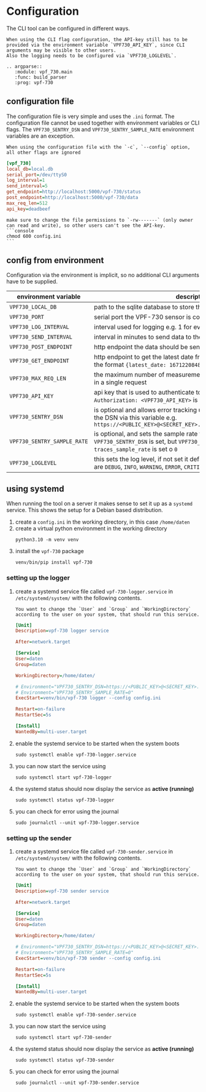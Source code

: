 # Configuration

The CLI tool can be configured in different ways.

```{note}
When using the CLI flag configuration, the API-key still has to be provided via the environment variable `VPF730_API_KEY`, since CLI arguments may be visible to other users.
Also the logging needs to be configured via `VPF730_LOGLEVEL`.
```

```{eval-rst}
.. argparse::
   :module: vpf_730.main
   :func: build_parser
   :prog: vpf-730
```

## configuration file

The configuration file is very simple and uses the `.ini` format. The configuration file cannot be used together with environment variables or CLI flags. The `VPF730_SENTRY_DSN` and `VPF730_SENTRY_SAMPLE_RATE` environment variables are an exception.

```{warning}
When using the configuration file with the `-c`, `--config` option, all other flags are ignored
```

```ini
[vpf_730]
local_db=local.db
serial_port=/dev/ttyS0
log_interval=1
send_interval=5
get_endpoint=http://localhost:5000/vpf-730/status
post_endpoint=http://localhost:5000/vpf-730/data
max_req_len=512
api_key=deadbeef
```

````{important}
make sure to change the file permissions to `-rw-------` (only owner can read and write), so other users can't see the API-key.
```console
chmod 600 config.ini
```
````

## config from environment

Configuration via the environment is implicit, so no additional CLI arguments have to be supplied.

| environment variable        | description                                                                                                                                                                                  |
| --------------------------- | -------------------------------------------------------------------------------------------------------------------------------------------------------------------------------------------- |
| `VPF730_LOCAL_DB`           | path to the sqlite database to store the measurements locally                                                                                                                                |
| `VPF730_PORT`               | serial port the VPF-730 sensor is connected to                                                                                                                                               |
| `VPF730_LOG_INTERVAL`       | interval used for logging e.g. 1 for every minute                                                                                                                                            |
| `VPF730_SEND_INTERVAL`      | interval in minutes to send data to the endpoint                                                                                                                                             |
| `VPF730_POST_ENDPOINT`      | http endpoint the data should be send to                                                                                                                                                     |
| `VPF730_GET_ENDPOINT`       | http endpoint to get the latest date from, the response should have the format `{latest_date: 1671220848}`                                                                                   |
| `VPF730_MAX_REQ_LEN`        | the maximum number of measurements that are allowed to be send in a single request                                                                                                           |
| `VPF730_API_KEY`            | api key that is used to authenticate to the API endpoint. A header `Authorization: <VPF730_API_KEY>` is set on the `POST` request                                                            |
| `VPF730_SENTRY_DSN`         | is optional and allows error tracking using [sentry.io](https://sentry.io). You can provide the DSN via this variable e.g. `https://<PUBLIC_KEY>@<SECRET_KEY>.ingest.sentry.io/<PROJECT_ID>` |
| `VPF730_SENTRY_SAMPLE_RATE` | is optional, and sets the sample rate for transactions, if `VPF730_SENTRY_DSN` is set, but `VPF730_SENTRY_SAMPLE_RATE` is not, the `traces_sample_rate` is set o `0`                         |
| `VPF730_LOGLEVEL`          | this sets the log level, if not set it defaults to `ERROR`. Possible options are `DEBUG`, `INFO`, `WARNING`, `ERROR`, `CRITICAL`                                                             |

## using systemd

When running the tool on a server it makes sense to set it up as a `systemd` service.
This shows the setup for a Debian based distribution.

1. create a `config.ini` in the working directory, in this case `/home/daten`
1. create a virtual python environment in the working directory
   ```console
   python3.10 -m venv venv
   ```
1. install the `vpf-730` package
   ```console
   venv/bin/pip install vpf-730
   ```

### setting up the logger

1. create a systemd service file called `vpf-730-logger.service` in `/etc/systemd/system/` with the following contents.

   ```{important}
   You want to change the `User` and `Group` and `WorkingDirectory` according to the user on your system, that should run this service.
   ```

   ```ini
   [Unit]
   Description=vpf-730 logger service

   After=network.target

   [Service]
   User=daten
   Group=daten

   WorkingDirectory=/home/daten/

   # Environment="VPF730_SENTRY_DSN=https://<PUBLIC_KEY>@<SECRET_KEY>.ingest.sentry.io/<PROJECT_ID>"
   # Environment="VPF730_SENTRY_SAMPLE_RATE=0"
   ExecStart=venv/bin/vpf-730 logger --config config.ini

   Restart=on-failure
   RestartSec=5s

   [Install]
   WantedBy=multi-user.target
   ```

1. enable the systemd service to be started when the system boots

   ```console
   sudo systemctl enable vpf-730-logger.service
   ```

1. you can now start the service using

   ```console
   sudo systemctl start vpf-730-logger
   ```

1. the systemd status should now display the service as **active (running)**

   ```console
   sudo systemctl status vpf-730-logger
   ```

1. you can check for error using the journal
   ```console
   sudo journalctl --unit vpf-730-logger.service
   ```

### setting up the sender

1. create a systemd service file called `vpf-730-sender.service` in `/etc/systemd/system/` with the following contents.

   ```{important}
   You want to change the `User` and `Group` and `WorkingDirectory` according to the user on your system, that should run this service.
   ```

   ```ini
   [Unit]
   Description=vpf-730 sender service

   After=network.target

   [Service]
   User=daten
   Group=daten

   WorkingDirectory=/home/daten/

   # Environment="VPF730_SENTRY_DSN=https://<PUBLIC_KEY>@<SECRET_KEY>.ingest.sentry.io/<PROJECT_ID>"
   # Environment="VPF730_SENTRY_SAMPLE_RATE=0"
   ExecStart=venv/bin/vpf-730 sender --config config.ini

   Restart=on-failure
   RestartSec=5s

   [Install]
   WantedBy=multi-user.target
   ```

1. enable the systemd service to be started when the system boots

   ```console
   sudo systemctl enable vpf-730-sender.service
   ```

1. you can now start the service using

   ```console
   sudo systemctl start vpf-730-sender
   ```

1. the systemd status should now display the service as **active (running)**

   ```console
   sudo systemctl status vpf-730-sender
   ```

1. you can check for error using the journal
   ```console
   sudo journalctl --unit vpf-730-sender.service
   ```
